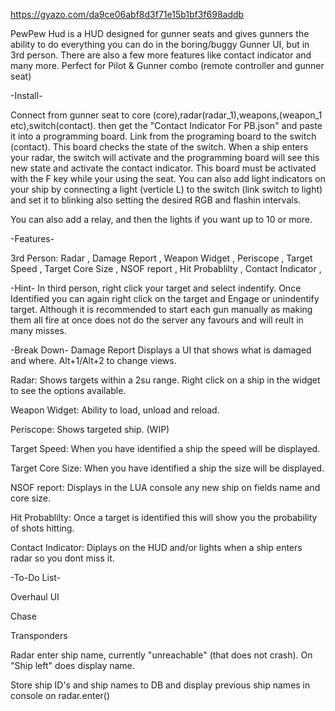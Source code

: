 https://gyazo.com/da9ce06abf8d3f71e15b1bf3f698addb

PewPew Hud is a HUD designed for gunner seats and gives gunners the ability to do everything you can do in the boring/buggy Gunner UI, but in 3rd person. 
There are also a few more features like contact indicator and many more. Perfect for Pilot & Gunner combo (remote controller and gunner seat)


-Install- 

Connect from gunner seat to core (core),radar(radar_1),weapons,(weapon_1 etc),switch(contact). then get the "Contact Indicator For PB.json" and paste it into a programming board. 
Link from the programing board to the switch (contact). This board checks the state of the switch. When a ship enters your radar, the switch will activate and the programming board will see this new state and activate the contact indicator. 
This board must be activated with the F key while your using the seat. You can also add light indicators on your ship by connecting a light (verticle L) to the switch (link switch to light) and set it to blinking also setting the desired RGB and flashin intervals.

You can also add a relay, and then the lights if you want up to 10 or more.




-Features-

3rd Person:
Radar , 
Damage Report , 
Weapon Widget , 
Periscope , 
Target Speed ,
Target Core Size ,
NSOF report ,
Hit Probablilty ,
Contact Indicator ,





-Hint-
In third person, right click your target and select indentify. Once Identified you can again right click on the target and Engage or unindentify target. Although it is recommended to start each gun manually as making them all fire at once does not do the server any favours and will reult in many misses.





-Break Down-
Damage Report
Displays a UI that shows what is damaged and where. Alt+1/Alt+2 to change views.

Radar:
Shows targets within a 2su range. Right click on a ship in the widget to see the options available.

Weapon Widget:
Ability to load, unload and reload.

Periscope:
Shows targeted ship. (WIP)

Target Speed:
When you have identified a ship the speed will be displayed.

Target Core Size:
When you have identified a ship the size will be displayed.

NSOF report:
Displays in the LUA console any new ship on fields name and core size.

Hit Probablilty:
Once a target is identified this will show you the probability of shots hitting.

Contact Indicator:
Diplays on the HUD and/or lights when a ship enters radar so you dont miss it.








-To-Do List-

Overhaul UI

Chase

Transponders

Radar enter ship name, currently "unreachable" (that does not crash). On "Ship left" does display name.

Store ship ID's and ship names to DB and display previous ship names in console on radar.enter()



